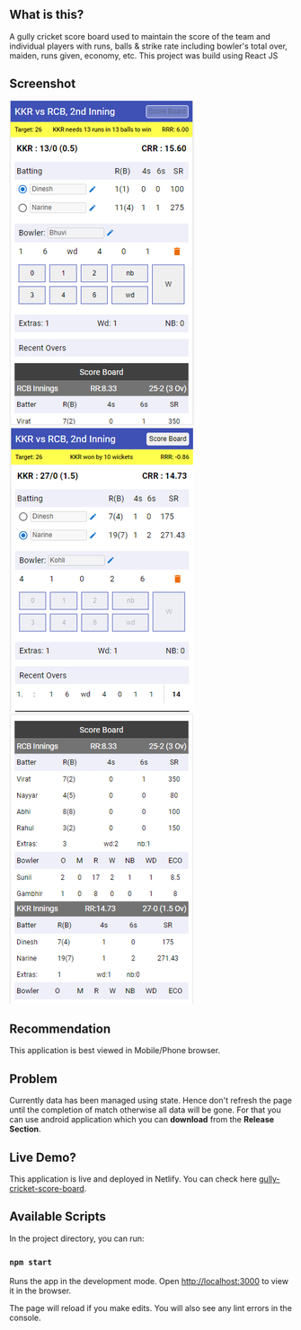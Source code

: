 ## What is this?

A gully cricket score board used to maintain the score of the team and individual players with runs, balls & strike rate including bowler's total over, maiden, runs given, economy, etc. This project was build using React JS

## Screenshot

 ![2nd Inning winning hint](public/images/5.PNG) ![Match Won](public/images/6.PNG) ![Score Board](public/images/7.PNG)

## Recommendation

This application is best viewed in Mobile/Phone browser.

## Problem

Currently data has been managed using state. Hence don't refresh the page until the completion of match otherwise all data will be gone. For that you can use android application which you can **download** from the **Release Section**.

## Live Demo?

This application is live and deployed in Netlify. You can check here [gully-cricket-score-board](https://gully-cricket.netlify.app/).

## Available Scripts

In the project directory, you can run:

### `npm start`

Runs the app in the development mode. Open [http://localhost:3000](http://localhost:3000) to view it in the browser.

The page will reload if you make edits. You will also see any lint errors in the console.
